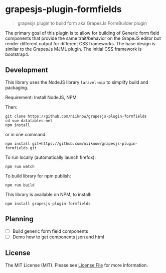 # grapesjs-plugin-formfields
> grapesjs plugin to build form aka GrapesJs FormBuilder plugin

The primary goal of this plugin is to allow for building of Generic form field components that provide the same trait/behavior on the GrapeJS editor but render different output for different CSS frameworks. The base design is similar to the GrapesJs MJML plugin. The initial CSS framework is bootstrap4.

## Development
This library uses the NodeJS library `laravel-mix` to simplify build and packaging.

Requirement: Install NodeJS, NPM

Then:
```
git clone https://github.com/niiknow/grapesjs-plugin-formfields
cd vue-datatables-net
npm install
```
                                                                                 
or in one command:                                                               
                                                                                 
```                                                                              
npm install git+https://github.com/niiknow/grapesjs-plugin-formfields.git                
```                                                                              

To run locally (automatically launch firefox):
```
npm run watch
```

To build library for npm publish:
```
npm run build
```

This library is available on NPM, to install:
```
npm install grapesjs-plugin-formfields
```

## Planning
- [ ] Build generic form field components
- [ ] Demo how to get components json and html

## License

The MIT License (MIT). Please see [License File](LICENSE.md) for more information.
